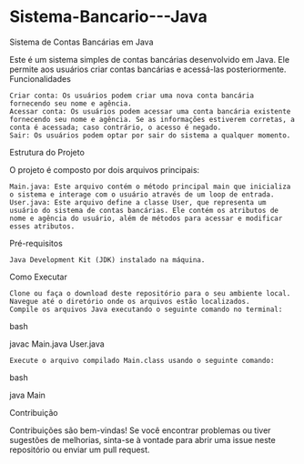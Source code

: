 # Sistema-Bancario---Java

Sistema de Contas Bancárias em Java

Este é um sistema simples de contas bancárias desenvolvido em Java. Ele permite aos usuários criar contas bancárias e acessá-las posteriormente.
Funcionalidades

    Criar conta: Os usuários podem criar uma nova conta bancária fornecendo seu nome e agência.
    Acessar conta: Os usuários podem acessar uma conta bancária existente fornecendo seu nome e agência. Se as informações estiverem corretas, a conta é acessada; caso contrário, o acesso é negado.
    Sair: Os usuários podem optar por sair do sistema a qualquer momento.

Estrutura do Projeto

O projeto é composto por dois arquivos principais:

    Main.java: Este arquivo contém o método principal main que inicializa o sistema e interage com o usuário através de um loop de entrada.
    User.java: Este arquivo define a classe User, que representa um usuário do sistema de contas bancárias. Ele contém os atributos de nome e agência do usuário, além de métodos para acessar e modificar esses atributos.

Pré-requisitos

    Java Development Kit (JDK) instalado na máquina.

Como Executar

    Clone ou faça o download deste repositório para o seu ambiente local.
    Navegue até o diretório onde os arquivos estão localizados.
    Compile os arquivos Java executando o seguinte comando no terminal:

bash

javac Main.java User.java

    Execute o arquivo compilado Main.class usando o seguinte comando:

bash

java Main

Contribuição

Contribuições são bem-vindas! Se você encontrar problemas ou tiver sugestões de melhorias, sinta-se à vontade para abrir uma issue neste repositório ou enviar um pull request.


            
